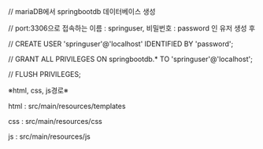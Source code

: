  // mariaDB에서 springbootdb 데이터베이스 생성
 
// port:3306으로 접속하는 이름 : springuser, 비밀번호 : password 인 유저 생성 후
    
// CREATE USER 'springuser'@'localhost' IDENTIFIED BY 'password';
        
// GRANT ALL PRIVILEGES ON springbootdb.* TO 'springuser'@'localhost';
        
// FLUSH PRIVILEGES;

※html, css, js경로※

html : src/main/resources/templates

css : src/main/resources/css

js : src/main/resources/js

